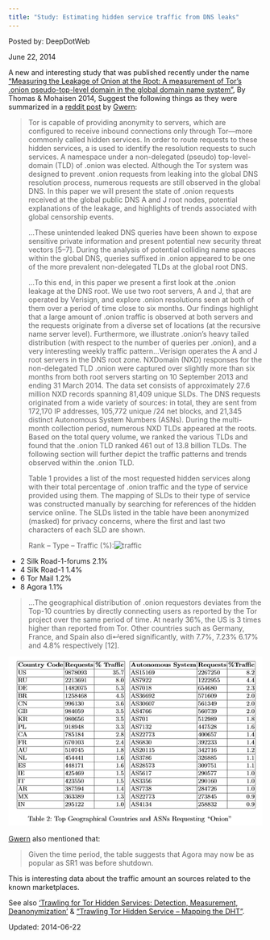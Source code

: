 ```yaml
---
title: "Study: Estimating hidden service traffic from DNS leaks"
---
```


Posted by: DeepDotWeb

<span>June 22, 2014</span>

<p>A new and interesting study that was published recently under the name   <a href="http://www.verisigninc.com/assets/labs/Measuring-the-Leakage-of-Onion-at-the-Root.pdf">&#8220;Measuring the Leakage of Onion at the Root: A measurement of Tor’s .onion pseudo-top-level domain in the global domain name system&#8221;</a>, By Thomas &amp; Mohaisen 2014, Suggest the following things as they were summarized in a <a href="http://www.reddit.com/r/DarkNetMarkets/comments/28qy0u/estimating_hidden_service_traffic_from_dns_leaks/" target="_blank">reddit post</a> by <a href="http://www.gwern.net/" target="_blank">Gwern</a>:</p>
<blockquote><p>Tor is capable of providing anonymity to servers, which are configured to receive inbound connections only through Tor—more commonly called hidden services. In order to route requests to these hidden services, a is used to identify the resolution requests to such services. A namespace under a non-delegated (pseudo) top-level-domain (TLD) of .onion was elected. Although the Tor system was designed to prevent .onion requests from leaking into the global DNS resolution process, numerous requests are still observed in the global DNS. In this paper we will present the state of .onion requests received at the global public DNS A and J root nodes, potential explanations of the leakage, and highlights of trends associated with global censorship events.</p>
<p>&#8230;These unintended leaked DNS queries have been shown to expose sensitive private information and present potential new security threat vectors [5–7]. During the analysis of potential colliding name spaces within the global DNS, queries suffixed in .onion appeared to be one of the more prevalent non-delegated TLDs at the global root DNS.</p>
<p>&#8230;To this end, in this paper we present a first look at the .onion leakage at the DNS root. We use two root servers, A and J, that are operated by Verisign, and explore .onion resolutions seen at both of them over a period of time close to six months. Our findings highlight that a large amount of .onion traffic is observed at both servers and the requests originate from a diverse set of locations (at the recursive name server level). Furthermore, we illustrate .onion’s heavy tailed distribution (with respect to the number of queries per .onion), and a very interesting weekly traffic pattern&#8230;Verisign operates the A and J root servers in the DNS root zone. NXDomain (NXD) responses for the non-delegated TLD .onion were captured over slightly more than six months from both root servers starting on 10 September 2013 and ending 31 March 2014. The data set consists of approximately 27.6 million NXD records spanning 81,409 unique SLDs. The DNS requests originated from a wide variety of sources: in total, they are sent from 172,170 IP addresses, 105,772 unique /24 net blocks, and 21,345 distinct Autonomous System Numbers (ASNs). During the multi-month collection period, numerous NXD TLDs appeared at the roots. Based on the total query volume, we ranked the various TLDs and found that the .onion TLD ranked 461 out of 13.8 billion TLDs. The following section will further depict the traffic patterns and trends observed within the .onion TLD.</p>
<p>Table 1 provides a list of the most requested hidden services along with their total percentage of .onion traffic and the type of service provided using them. The mapping of SLDs to their type of service was constructed manually by searching for references of the hidden service online. The SLDs listed in the table have been anonymized (masked) for privacy concerns, where the first and last two characters of each SLD are shown.</p>
<p>Rank &#8211; Type &#8211; Traffic (%):<img class="aligncenter wp-image-6172 size-full" src="/imgs/2014/06/traffic.png" alt="traffic" width="454" height="234" srcset="/imgs/2014/06/traffic.png 454w, /imgs/2014/06/traffic-300x155.png 300w" sizes="(max-width: 454px) 100vw, 454px"/></p></blockquote>
<ul>
<li>2 Silk Road-1-forums 2.1%</li>
<li>4 Silk Road-1 1.4%</li>
<li>6 Tor Mail 1.2%</li>
<li>8 Agora 1.1%</li>
</ul>
<blockquote><p>&#8230;The geographical distribution of .onion requestors deviates from the Top-10 countries by directly connecting users as reported by the Tor project over the same period of time. At nearly 36%, the US is 3 times higher than reported from Tor. Other countries such as Germany, France, and Spain also di↵ered significantly, with 7.7%, 7.23% 6.17% and 4.8% respectively [12].</p></blockquote>
<img src="/imgs/2014/06/geo.png" />

<p><a href="http://www.reddit.com/user/gwern" target="_blank">Gwern</a> also mentioned that:</p>
<blockquote><p>Given the time period, the table suggests that Agora may now be as popular as SR1 was before shutdown.</p></blockquote>
<p>This is interesting data about the traffic amount an sources related to the known marketplaces.</p>
<p>See also <a title="Biryukov et al 2013" href="http://www.ieee-security.org/TC/SP2013/papers/4977a080.pdf">&#8216;Trawling for Tor Hidden Services: Detection, Measurement, Deanonymization&#8217;</a> &amp; <a href="http://donncha.is/2013/05/trawling-tor-hidden-services/">&#8220;Trawling Tor Hidden Service &#8211; Mapping the DHT&#8221;</a>.</p>

Updated: 2014-06-22
    
